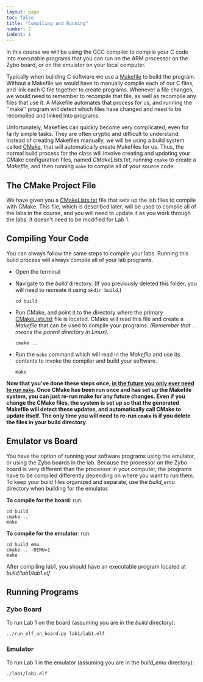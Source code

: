 ```yaml
---
layout: page
toc: false
title: "Compiling and Running"
number: 2
indent: 1
---
```



In this course we will be using the GCC compiler to compile your C code into executable programs that you can run on the ARM processor on the Zybo board, or on the emulator on your local computer.

Typically when building C software we use a [Makefile](https://en.wikipedia.org/wiki/Makefile) to build the program.  
Without a Makefile we would have to manually compile each of our C files, and link each C file together to create programs.  Whenever a file changes, we would need to remember to recompile that file, as well as recompile any files that use it.  A Makefile automates that process for us, and running the ''make'' program will detect which files have changed and need to be recompiled and linked into programs.

Unfortunately, Makefiles can quickly become very complicated, even for fairly simple tasks.  They are often cryptic and difficult to understand.  Instead of creating Makefiles manually, we will be using a build system called [CMake](https://cmake.org), that will automatically create Makefiles for us.  Thus, the normal build process for the class will involve creating and updating your CMake configuration files, named *CMakeLists.txt*, running `cmake` to create a *Makefile*, and then running `make` to compile all of your source code.

## The CMake Project File 

We have given you a [CMakeLists.txt]({{iste.github.fileurl}}/CMakeLists.txt) file that sets up the lab files to compile with CMake.  This file, which is described later, will be used to compile all of the labs in the course, and you will need to update it as you work through the labs.  It doesn't need to be modified for Lab 1.

## Compiling Your Code 
You can always follow the same steps to compile your labs.  Running this build process will always compile all of your lab programs.
  * Open the terminal
  * Navigate to the *build* directory.  (If you previously deleted this folder, you will need to recreate it using `mkdir build`.)

        cd build

  * Run CMake, and point it to the directory where the primary [CMakeLists.txt]({{iste.github.fileurl}}/CMakeLists.txt) file is located.  CMake will read this file and create a *Makefile* that can be used to compile your programs. 
  *(Remember that `..` means the parent directory in Linux).*

        cmake ..
  

  * Run the `make` command which will read in the *Makefile* and use its contents to invoke the compiler and build your software.

        make
  
  

**Now that you've done these steps once, <ins>in the future you only ever need to run `make`</ins>.  Once CMake has been run once and has set up the Makefile system, you can just re-run make for any future changes. Even if you change the CMake files, the system is set up so that the generated Makefile will detect these updates, and automatically call CMake to update itself.  The only time you will need to re-run `cmake` is if you delete the files in your build directory**.


## Emulator vs Board 

You have the option of running your software programs using the emulator, or using the Zybo boards in the lab.  Because the processor on the Zybo board is very different than the processor in your computer, the programs have to be compiled differently depending on where you want to run them.  To keep your build files organized and separate, use the *build_emu* directory when building for the emulator.

**To compile for the board**: run:

    cd build
    cmake ..
    make

**To compile for the emulator**: run:

    cd build_emu
    cmake .. -DEMU=1
    make

After compiling lab1, you should have an executable program located at *build/lab1/lab1.elf*. 

## Running Programs
### Zybo Board 
To run Lab 1 on the board (assuming you are in the *build* directory):

    ../run_elf_on_board.py lab1/lab1.elf


### Emulator 
To run Lab 1 in the emulator (assuming you are in the *build_emu* directory):

    ./lab1/lab1.elf
  

<!-- **IMPORTANT**: If you switch between the emulator and the board, you should delete all of the files in the build directory, then re-run the cmake/make steps above. -->


